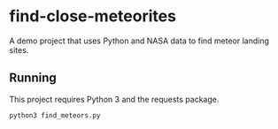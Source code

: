 # find-close-meteorites
A demo project that uses Python and NASA data to find meteor landing sites.

## Running

This project requires Python 3 and the requests package.

`python3 find_meteors.py`
